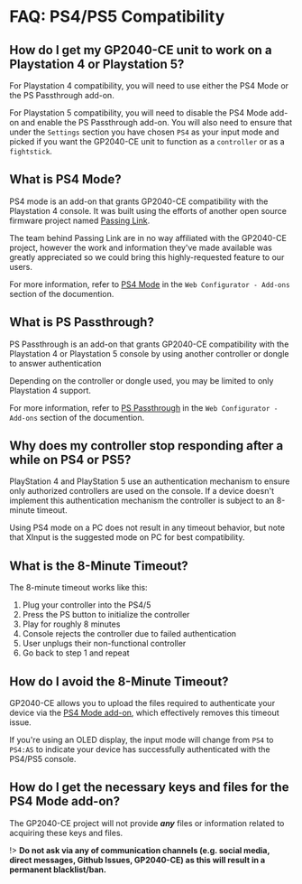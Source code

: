 # FAQ: PS4/PS5 Compatibility

## How do I get my GP2040-CE unit to work on a Playstation 4 or Playstation 5?

For Playstation 4 compatibility, you will need to use either the PS4 Mode or the PS Passthrough add-on.

For Playstation 5 compatibility, you will need to disable the PS4 Mode add-on and enable the PS Passthrough add-on. You will also need to ensure that under the `Settings` section you have chosen `PS4` as your input mode and picked if you want the GP2040-CE unit to function as a `controller` or as a `fightstick`. 

## What is PS4 Mode?

PS4 mode is an add-on that grants GP2040-CE compatibility with the Playstation 4 console. It was built using the efforts of another open source firmware project named [Passing Link](https://github.com/passinglink/passinglink). 

The team behind Passing Link are in no way affiliated with the GP2040-CE project, however the work and information they've made available was greatly appreciated so we could bring this highly-requested feature to our users.

For more information, refer to [PS4 Mode](web-configurator-add-ons.md#ps4-mode) in the `Web Configurator - Add-ons` section of the documention.

## What is PS Passthrough?

PS Passthrough is an add-on that grants GP2040-CE compatibility with the Playstation 4 or Playstation 5 console by using another controller or dongle to answer authentication

Depending on the controller or dongle used, you may be limited to only Playstation 4 support. 

For more information, refer to [PS Passthrough](web-configurator-add-ons.md#ps-passthrough) in the `Web Configurator - Add-ons` section of the documention.

## Why does my controller stop responding after a while on PS4 or PS5?

PlayStation 4 and PlayStation 5 use an authentication mechanism to ensure only authorized controllers are used on the console. If a device doesn't implement this authentication mechanism the controller is subject to an 8-minute timeout.

Using PS4 mode on a PC does not result in any timeout behavior, but note that XInput is the suggested mode on PC for best compatibility.

## What is the 8-Minute Timeout?

The 8-minute timeout works like this:

1. Plug your controller into the PS4/5
2. Press the PS button to initialize the controller
3. Play for roughly 8 minutes
4. Console rejects the controller due to failed authentication
5. User unplugs their non-functional controller
6. Go back to step 1 and repeat

## How do I avoid the 8-Minute Timeout?

GP2040-CE allows you to upload the files required to authenticate your device via the [PS4 Mode add-on](web-configurator?id=ps4-mode), which effectively removes this timeout issue. 

If you're using an OLED display, the input mode will change from `PS4` to `PS4:AS` to indicate your device has successfully authenticated with the PS4/PS5 console.

## How do I get the necessary keys and files for the PS4 Mode add-on?

The GP2040-CE project will not provide ***any*** files or information related to acquiring these keys and files.

!> **Do not ask via any of communication channels (e.g. social media, direct messages, Github Issues, GP2040-CE) as this will result in a permanent blacklist/ban.**
